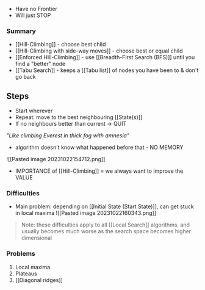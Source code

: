 - Have no Frontier
- Will just STOP
### Summary
- [[Hill-Climbing]] - choose best child
- [[Hill-Climbing with side-way moves]] - choose best or equal child
- [[Enforced Hill-Climbing]] - use [[Breadth-First Search (BFS)]] until you find a "better" node
- [[Tabu Search]] - keeps a [[Tabu list]] of nodes you have been to & don't go back
## Steps
- Start wherever
- Repeat: move to the best neighbouring [[State(s)]]
- If no neighbours better than current → QUIT

*"Like climbing Everest in thick fog with amnesia"*
- algorithm doesn't know what happened before that - NO MEMORY

![[Pasted image 20231022154712.png]]
- IMPORTANCE of [[Hill-Climbing]] = we always want to improve the VALUE

### Difficulties
- Main problem: depending on [[Initial State (Start State)]], can get stuck in local maxima
![[Pasted image 20231022160343.png]]
> Note: these difficulties apply to all [[Local Search]] algorithms, and usually becomes much worse as the search space becomes higher dimensional

### Problems
1. Local maxima
2. Plateaus
3. [[Diagonal ridges]]